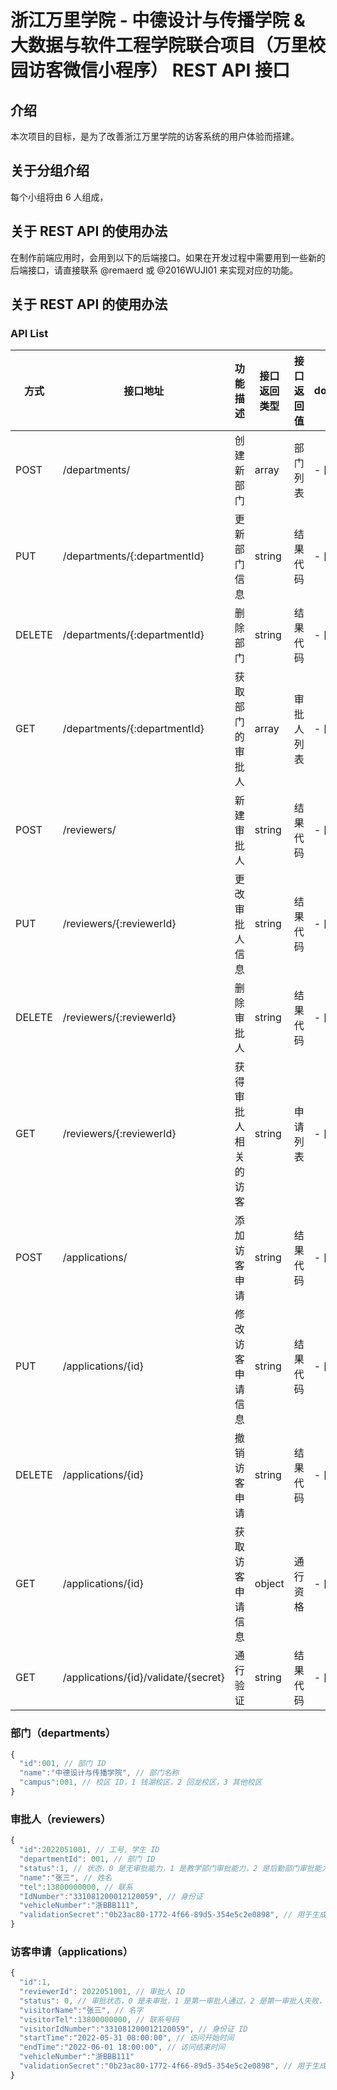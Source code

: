 # 浙江万里学院 - 中德设计与传播学院 & 大数据与软件工程学院联合项目（万里校园访客微信小程序） REST API 接口

## 介绍

本次项目的目标，是为了改善浙江万里学院的访客系统的用户体验而搭建。

## 关于分组介绍

每个小组将由 6 人组成，

## 关于 REST API 的使用办法

在制作前端应用时，会用到以下的后端接口。如果在开发过程中需要用到一些新的后端接口，请直接联系 @remaerd 或 @2016WUJI01 来实现对应的功能。

## 关于 REST API 的使用办法

### API List

| 方式   | 接口地址                             | 功能描述             | 接口返回类型 | 接口返回值 | done  |
| ------ | ------------------------------------ | -------------------- | ------------ | ---------- | ----- |
| POST   | /departments/                        | 创建新部门           | array        | 部门列表   | - [x] |
| PUT    | /departments/{:departmentId}         | 更新部门信息         | string       | 结果代码   | - [x] |
| DELETE | /departments/{:departmentId}         | 删除部门             | string       | 结果代码   | - [x] |
| GET    | /departments/{:departmentId}         | 获取部门的审批人     | array        | 审批人列表 | - [x] |
| POST   | /reviewers/                          | 新建审批人           | string       | 结果代码   | - [ ] |
| PUT    | /reviewers/{:reviewerId}             | 更改审批人信息       | string       | 结果代码   | - [ ] |
| DELETE | /reviewers/{:reviewerId}             | 删除审批人           | string       | 结果代码   | - [ ] |
| GET    | /reviewers/{:reviewerId}             | 获得审批人相关的访客 | string       | 申请列表   | - [ ] |
| POST   | /applications/                       | 添加访客申请         | string       | 结果代码   | - [ ] |
| PUT    | /applications/{id}                   | 修改访客申请信息     | string       | 结果代码   | - [ ] |
| DELETE | /applications/{id}                   | 撤销访客申请         | string       | 结果代码   | - [ ] |
| GET    | /applications/{id}                   | 获取访客申请信息     | object       | 通行资格   | - [ ] |
| GET    | /applications/{id}/validate/{secret} | 通行验证             | string       | 结果代码   | - [ ] |

### 部门（departments）

```javascript
{
  "id":001, // 部门 ID
  "name":"中德设计与传播学院", // 部门名称
  "campus":001, // 校区 ID，1 钱湖校区，2 回龙校区，3 其他校区
}
```

### 审批人（reviewers）

```javascript
{
  "id":2022051001, // 工号，学生 ID
  "departmentId": 001, // 部门 ID
  "status":1, // 状态，0 是无审批能力，1 是教学部门审批能力，2 是后勤部门审批能力
  "name":"张三", // 姓名
  "tel":13800000000, // 联系
  "IdNumber":"331081200012120059", // 身份证
  "vehicleNumber":"浙BBB111",
  "validationSecret":"0b23ac80-1772-4f66-89d5-354e5c2e0898", // 用于生成访客二维码的 UUID
}
```

### 访客申请（applications）

```javascript
{
  "id":1,
  "reviewerId": 2022051001, // 审批人 ID
  "status": 0, // 审批状态，0 是未审批，1 是第一审批人通过，2 是第一审批人失败，3 是第二审批人通过，4 时第二审批人失败
  "visitorName":"张三", // 名字
  "visitorTel":13800000000, // 联系号码
  "visitorIdNumber":"331081200012120059", // 身份证 ID
  "startTime":"2022-05-31 08:00:00", // 访问开始时间
  "endTime":"2022-06-01 18:00:00", // 访问结束时间
  "vehicleNumber":"浙BBB111"
  "validationSecret":"0b23ac80-1772-4f66-89d5-354e5c2e0898", // 用于生成访客二维码的 UUID
}
```
